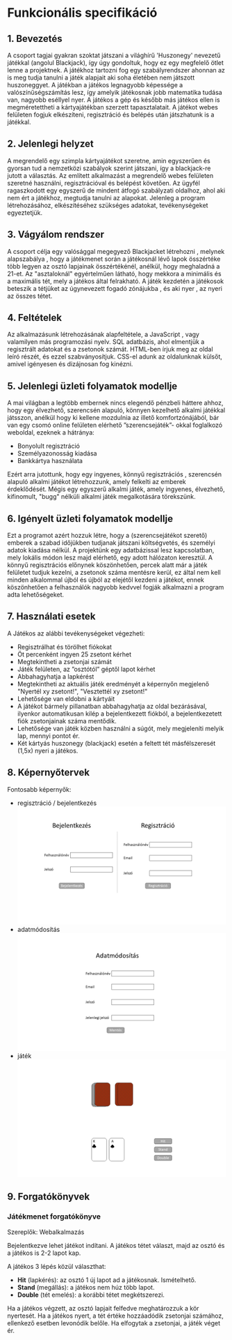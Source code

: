 ﻿# Funkcionális specifikáció

## 1. Bevezetés

A csoport tagjai gyakran szoktat játszani a világhírű 'Huszonegy' nevezetű játékkal (angolul Blackjack),
így úgy gondoltuk, hogy ez egy megfelelő ötlet lenne a projektnek.
A játékhoz tartozni fog egy szabályrendszer ahonnan az is meg tudja tanulni a játék alapjait aki soha életében nem játszott huszoneggyet.
A játékban a játékos legnagyobb képessége a valószínűségszámítás lesz, így amelyik játékosnak jobb matematika tudása van, nagyobb eséllyel nyer.
A játékos a gép és később más játékos ellen is megméretettheti a kártyajátékban szerzett tapasztalatait.
A játékot webes felületen fogjuk elkészíteni, regisztráció és belépés után játszhatunk is a játékkal.

## 2. Jelenlegi helyzet

A megrendelő egy szimpla kártyajátékot szeretne, amin egyszerűen és gyorsan tud a nemzetközi szabályok szerint játszani, így a blackjack-re jutott a választás.
Az említett alkalmazást a megrendelő webes felületen szeretné használni, regisztrációval és belépést követően.
Az ügyfél ragaszkodott egy egyszerű de mindent átfogó szabályzati oldalhoz, ahol aki nem ért a játékhoz, megtudja tanulni az alapokat.
Jelenleg a program létrehozásához, elkészítéséhez szükséges adatokat, tevékenységeket egyeztetjük.


## 3. Vágyálom rendszer

A csoport célja egy valósággal megegyező Blackjacket létrehozni , melynek alapszabálya ,
hogy a játékmenet során a játékosnál lévő lapok összértéke több legyen az osztó lapjainak összértékénél, anélkül, hogy meghaladná a 21-et.
Az "asztaloknál" egyértelműen látható, hogy mekkora a minimális és a maximális tét, mely a játékos által felrakható.
A játék kezdetén a játékosok beteszik a tétjüket az úgynevezett fogadó zónájukba , és aki nyer , az nyeri az összes tétet.

## 4. Feltételek

Az alkalmazásunk létrehozásának alapfeltétele, a JavaScript , vagy valamilyen más programozási nyelv.
SQL adatbázis, ahol elmentjük a regisztrált adatokat és a zsetonok számát.
HTML-ben írjuk meg az oldal leíró részét, és ezzel szabványosítjuk.
CSS-el adunk az oldalunknak külsőt, amivel igényesen és dizájnosan fog kinézni. 


## 5. Jelenlegi üzleti folyamatok modellje

A mai világban a legtöbb embernek nincs elegendő pénzbeli háttere ahhoz, hogy egy élvezhető, szerencsén alapuló, könnyen kezelhető alkalmi játékkal játsszon, anélkül hogy ki kellene mozdulnia az illető komfortzónájából, bár van egy csomó online felületen elérhető ”szerencsejáték”- okkal foglalkozó weboldal,
ezeknek a hátránya:

- Bonyolult regisztráció
- Személyazonosság kiadása
- Bankkártya használata

Ezért arra jutottunk, hogy egy ingyenes, könnyű regisztrációs , szerencsén alapuló alkalmi játékot létrehozzunk, amely felkelti az emberek érdeklődését.
Mégis egy egyszerű alkalmi játék, amely ingyenes, élvezhető, kifinomult, "bugg" nélküli alkalmi játék megalkotására törekszünk.

## 6. Igényelt üzleti folyamatok modellje

Ezt a programot azért hozzuk létre, hogy a (szerencsejátékot szerető) emberek a szabad időjükben tudjanak játszani költségvetés, és személyi adatok kiadása nélkül. 
A projektünk egy adatbázissal lesz kapcsolatban, mely lokális módon lesz majd elérhető, egy adott hálózaton keresztül.
A könnyű regisztrációs előnynek köszönhetően, percek alatt már a játék felületet tudjuk kezelni, a zsetonok száma mentésre kerül, ez által nem kell minden alkalommal újból és újból az elejétől kezdeni a játékot, ennek köszönhetően a felhasználók nagyobb kedvvel fogják alkalmazni a program adta lehetőségeket.

## 7. Használati esetek

A Játékos az alábbi tevékenységeket végezheti:
- Regisztrálhat és törölhet fiókokat
- Öt percenként ingyen 25 zsetont kérhet
- Megtekintheti a zsetonjai számát
- Játék felületen, az ”osztótól” géptől lapot kérhet
- Abbahagyhatja a lapkérést
- Megtekintheti az aktuális játék eredményét a képernyőn megjelenő "Nyertél xy zsetont!", "Vesztettél xy zsetont!"
- Lehetősége van eldobni a kártyáit
- A játékot bármely pillanatban abbahagyhatja az oldal bezárásával, ilyenkor automatikusan kilép a bejelentkezett fiókból, a bejelentkezetett fiók zsetonjainak száma mentődik.
- Lehetősége van játék közben használni a súgót, mely megjeleníti melyik lap, mennyi pontot ér.
- Két kártyás huszonegy (blackjack) esetén a feltett tét másfélszeresét (1,5x) nyeri a játékos.

## 8. Képernyőtervek

Fontosabb képernyők:
- regisztráció / bejelentkezés
![](img/register_login.png)
- adatmódosítás
![](img/profile.png)
- játék
![](img/game.png)

## 9. Forgatókönyvek

### Játékmenet forgatókönyve
Szereplők: Webalkalmazás

Bejelentkezve lehet játékot indítani. A játékos tétet választ, majd az osztó és a játékos is 2-2 lapot kap.

A játékos 3 lépés közül választhat:
- **Hit** (lapkérés): az osztó 1 új lapot ad a játékosnak. Ismételhető.
- **Stand** (megállás): a játékos nem húz több lapot.
- **Double** (tét emelés): a korábbi tétet megkétszerezi.

Ha a játékos végzett, az osztó lapjait felfedve meghatározzuk a kör nyertesét.
Ha a játékos nyert, a tét értéke hozzáadódik zsetonjai számához, ellenkező esetben levonódik belőle.
Ha elfogytak a zsetonjai, a játék véget ér.